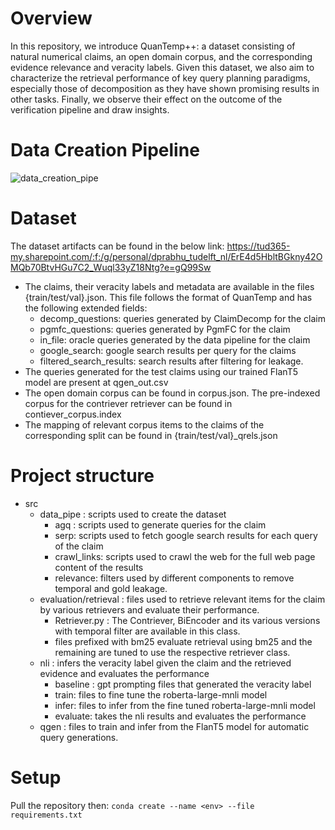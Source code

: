# Overview
In this repository, we introduce QuanTemp++: a dataset consisting of natural numerical claims, an open domain corpus, and the corresponding evidence relevance and veracity labels. Given this dataset, we also aim to characterize the retrieval performance of key query planning paradigms, especially those of decomposition as they have shown promising results in other tasks. Finally, we observe their effect on the outcome of the verification pipeline and draw insights.

# Data Creation Pipeline
![data_creation_pipe](https://github.com/user-attachments/assets/f126c339-821e-4c97-8bbb-87c790675959)

# Dataset

The dataset artifacts can be found in the below link:
https://tud365-my.sharepoint.com/:f:/g/personal/dprabhu_tudelft_nl/ErE4d5HbltBGkny42OMQb70BtvHGu7C2_Wuql33yZ18Ntg?e=gQ99Sw

- The claims, their veracity labels and metadata are available in the files {train/test/val}.json. This file follows the format of QuanTemp and has the following extended fields:
  - decomp_questions: queries generated by ClaimDecomp for the claim
  - pgmfc_questions: queries generated by PgmFC for the claim
  - in_file: oracle queries generated by the data pipeline for the claim
  - google_search: google search results per query for the claims
  - filtered_search_results: search results after filtering for leakage.
- The queries generated for the test claims using our trained FlanT5 model are present at qgen_out.csv
- The open domain corpus can be found in corpus.json. The pre-indexed corpus for the contriever retriever can be found in contiever_corpus.index
- The mapping of relevant corpus items to the claims of the corresponding split can be found in {train/test/val}_qrels.json


# Project structure

* src
  * data_pipe : scripts used to create the dataset
      * agq : scripts used to generate queries for the claim
      * serp: scripts used to fetch google search results for each query of the claim
      * crawl_links: scripts used to crawl the web for the full web page content of the results
      * relevance: filters used by different components to remove temporal and gold leakage.
  * evaluation/retrieval : files used to retrieve relevant items for the claim by various retrievers and evaluate their performance.
      * Retriever.py : The Contriever, BiEncoder and its various versions with temporal filter are available in this class.
      * files prefixed with bm25 evaluate retrieval using bm25 and the remaining are tuned to use the respective retriever class.
  * nli : infers the veracity label given the claim and the retrieved evidence and evaluates the performance
      * baseline : gpt prompting files that generated the veracity label
      * train: files to fine tune the roberta-large-mnli model
      * infer: files to infer from the fine tuned roberta-large-mnli model 
      * evaluate: takes the nli results and evaluates the performance
  * qgen : files to train and infer from the FlanT5 model for automatic query generations.

 # Setup
 Pull the repository then:
 ``` conda create --name <env> --file requirements.txt ```

  
